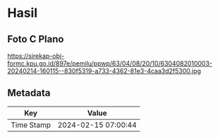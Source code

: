 # Hasil

## Foto C Plano

https://sirekap-obj-formc.kpu.go.id/897e/pemilu/ppwp/63/04/08/20/10/6304082010003-20240214-160115--830f5319-a733-4362-81e3-4caa3d2f5300.jpg


## Metadata

| Key        | Value               |
| ---------- | ------------------- |
| Time Stamp | 2024-02-15 07:00:44 |



